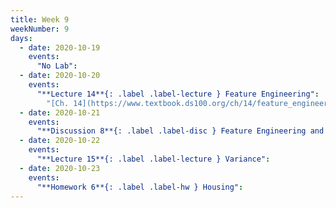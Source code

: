 ```yaml
---
title: Week 9
weekNumber: 9
days:
  - date: 2020-10-19
    events:
      "No Lab":
  - date: 2020-10-20
    events:
      "**Lecture 14**{: .label .label-lecture } Feature Engineering":
        "[Ch. 14](https://www.textbook.ds100.org/ch/14/feature_engineering.html)"
  - date: 2020-10-21
    events:
      "**Discussion 8**{: .label .label-disc } Feature Engineering and Midterm Review":
  - date: 2020-10-22
    events:
      "**Lecture 15**{: .label .label-lecture } Variance":
  - date: 2020-10-23
    events:
      "**Homework 6**{: .label .label-hw } Housing":
---
```

